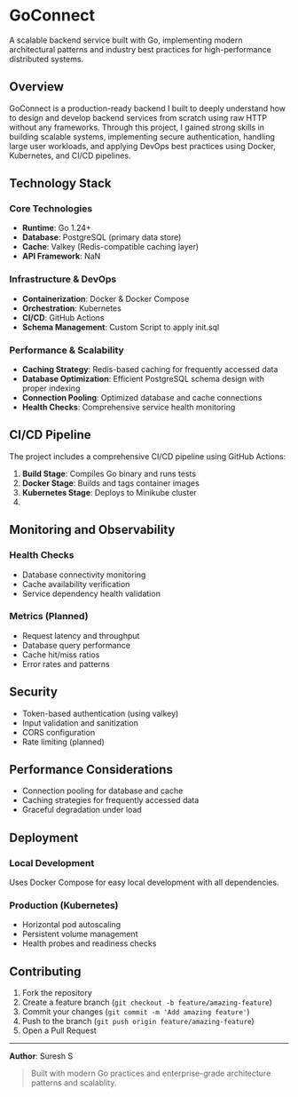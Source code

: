 # GoConnect

A scalable backend service built with Go, implementing modern architectural patterns and industry best practices for high-performance distributed systems.

## Overview

GoConnect is a production-ready backend I built to deeply understand how to design and develop backend services from scratch using raw HTTP without any frameworks. Through this project, I gained strong skills in building scalable systems, implementing secure authentication, handling large user workloads, and applying DevOps best practices using Docker, Kubernetes, and CI/CD pipelines.

## Technology Stack

### Core Technologies
- **Runtime**: Go 1.24+
- **Database**: PostgreSQL (primary data store)
- **Cache**: Valkey (Redis-compatible caching layer)
- **API Framework**: NaN

### Infrastructure & DevOps
- **Containerization**: Docker & Docker Compose
- **Orchestration**: Kubernetes
- **CI/CD**: GitHub Actions
- **Schema Management**: Custom Script to apply init.sql


### Performance & Scalability
- **Caching Strategy**: Redis-based caching for frequently accessed data
- **Database Optimization**: Efficient PostgreSQL schema design with proper indexing
- **Connection Pooling**: Optimized database and cache connections
- **Health Checks**: Comprehensive service health monitoring


## CI/CD Pipeline

The project includes a comprehensive CI/CD pipeline using GitHub Actions:

1. **Build Stage**: Compiles Go binary and runs tests
2. **Docker Stage**: Builds and tags container images
3. **Kubernetes Stage**: Deploys to Minikube cluster
4. 

## Monitoring and Observability

### Health Checks
- Database connectivity monitoring
- Cache availability verification
- Service dependency health validation

### Metrics (Planned)
- Request latency and throughput
- Database query performance
- Cache hit/miss ratios
- Error rates and patterns

## Security

- Token-based authentication (using valkey)
- Input validation and sanitization
- CORS configuration
- Rate limiting (planned)

## Performance Considerations

- Connection pooling for database and cache
- Caching strategies for frequently accessed data
- Graceful degradation under load

## Deployment

### Local Development
Uses Docker Compose for easy local development with all dependencies.

### Production (Kubernetes)
- Horizontal pod autoscaling
- Persistent volume management
- Health probes and readiness checks

## Contributing

1. Fork the repository
2. Create a feature branch (`git checkout -b feature/amazing-feature`)
3. Commit your changes (`git commit -m 'Add amazing feature'`)
4. Push to the branch (`git push origin feature/amazing-feature`)
5. Open a Pull Request

---

**Author**: Suresh S  

> Built with modern Go practices and enterprise-grade architecture patterns and scalablity.
